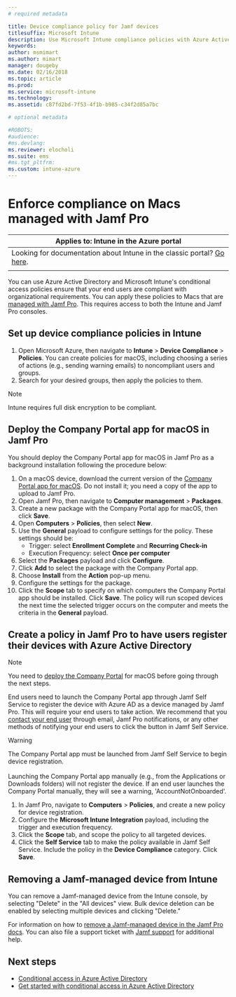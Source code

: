 ```yaml
---
# required metadata

title: Device compliance policy for Jamf devices
titlesuffix: Microsoft Intune
description: Use Microsoft Intune compliance policies with Azure Active Directory conditional access to help secure Jamf-managed devices.
keywords:
author: msmimart
ms.author: mimart
manager: dougeby
ms.date: 02/16/2018
ms.topic: article
ms.prod:
ms.service: microsoft-intune
ms.technology:
ms.assetid: c87fd2bd-7f53-4f1b-b985-c34f2d85a7bc

# optional metadata

#ROBOTS: 
#audience:
#ms.devlang:
ms.reviewer: elocholi
ms.suite: ems
#ms.tgt_pltfrm:
ms.custom: intune-azure
---
```


# Enforce compliance on Macs managed with Jamf Pro

|Applies to: Intune in the Azure portal |
|--|
|Looking for documentation about Intune in the classic portal? [Go here](/intune/introduction-intune?toc=/intune-classic/toc.json).|
| |

You can use Azure Active Directory and Microsoft Intune's conditional access policies ensure that your end users are compliant with organizational requirements. You can apply these policies to Macs that are [managed with Jamf Pro](conditional-access-integrate-jamf.md). This requires access to both the Intune and Jamf Pro consoles.

## Set up device compliance policies in Intune

1. Open Microsoft Azure, then navigate to **Intune** > **Device Compliance** > **Policies**. You can create policies for macOS, including choosing a series of actions (e.g., sending warning emails) to noncompliant users and groups.
2. Search for your desired groups, then apply the policies to them.

> [!Note]
> Intune requires full disk encryption to be compliant.

## Deploy the Company Portal app for macOS in Jamf Pro

You should deploy the Company Portal app for macOS in Jamf Pro as a background installation following the procedure below:

1. On a macOS device, download the current version of the [Company Portal app for macOS](https://go.microsoft.com/fwlink/?linkid=862280). Do not install it; you need a copy of the app to upload to Jamf Pro.
2. Open Jamf Pro, then navigate to **Computer management** > **Packages**.
3. Create a new package with the Company Portal app for macOS, then click **Save**.
4. Open **Computers** > **Policies**, then select **New**.
5. Use the **General** payload to configure settings for the policy. These settings should be:
   - Trigger: select **Enrollment Complete** and **Recurring Check-in**
   - Execution Frequency: select **Once per computer**
6. Select the **Packages** payload and click **Configure**.
7. Click **Add** to select the package with the Company Portal app.
8. Choose **Install** from the **Action** pop-up menu.
9. Configure the settings for the package.
10. Click the **Scope** tab to specify on which computers the Company Portal app should be installed. Click **Save**. The policy will run scoped devices the next time the selected trigger occurs on the computer and meets the criteria in the **General** payload.

## Create a policy in Jamf Pro to have users register their devices with Azure Active Directory

> [!NOTE]
> You need to [deploy the Company Portal](conditional-access-assign-jamf.md#require-the-company-portal-app-for-macos) for macOS before going through the next steps.  

End users need to launch the Company Portal app through Jamf Self Service to register the device with Azure AD as a device managed by Jamf Pro. This will require your end users to take action. We recommend that you [contact your end user](end-user-educate.md) through email, Jamf Pro notifications, or any other methods of notifying your end users to click the button in Jamf Self Service.

> [!WARNING]
> The Company Portal app must be launched from Jamf Self Service to begin device registration. <br><br>Launching the Company Portal app manually (e.g., from the Applications or Downloads folders) will not register the device. If an end user launches the Company Portal manually, they will see a warning, 'AccountNotOnboarded'.

1. In Jamf Pro, navigate to **Computers** > **Policies**, and create a new policy for device registration.
2. Configure the **Microsoft Intune Integration** payload, including the trigger and execution frequency.
3. Click the **Scope** tab, and scope the policy to all targeted devices.
4. Click the **Self Service** tab to make the policy available in Jamf Self Service. Include the policy in the **Device Compliance** category. Click **Save**.

## Removing a Jamf-managed device from Intune

You can remove a Jamf-managed device from the Intune console, by selecting "Delete" in the "All devices" view. Bulk device deletion can be enabled by selecting multiple devices and clicking "Delete."

For information on how to [remove a Jamf-managed device in the Jamf Pro docs](https://www.jamf.com/jamf-nation/articles/80/unmanaging-computers-while-preserving-their-inventory-information). You can also file a support ticket with [Jamf support](https://www.jamf.com/support/) for additional help. 

## Next steps

- [Conditional access in Azure Active Directory](https://docs.microsoft.com/azure/active-directory/active-directory-conditional-access-azure-portal)
- [Get started with conditional access in Azure Active Directory](https://docs.microsoft.com/azure/active-directory/active-directory-conditional-access-azure-portal-get-started)
